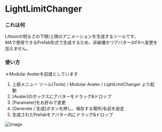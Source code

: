 # LightLimitChanger
### これは何
Liltoonの明るさの下限/上限のアニメーションを生成するツールです。  
MAで使用できるPrefab形式で生成するため、非破壊かつアバターのFXへ変更を加えません。

### 使い方

＊Modular Avaterを前提としています  
 1. 上部メニュー ツール(Tools) / Modular Avater / LightLimitChanger より起動  
 2. [Avater]のボックスにアバターをドラッグ&ドロップ  
 3. [Paramater]をお好みで変更  
 4. [Generate / 生成]ボタンを押し、保存する場所/名前を設定  
 5. 生成されたPrefabをアバター内にドラッグ&ドロップ  
 
![image](https://github.com/Azukimochi/LightLimitChangerForMA/assets/103747350/09d7aa86-0e93-4e3c-af61-8138bbffc438)

 
